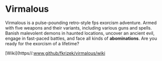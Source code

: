 # Virmalous

Virmalous is a pulse-pounding retro-style fps exorcism adventure. Armed with five weapons and their variants, including various guns and spells. Banish malevolent demons in haunted locations, uncover an ancient evil, engage in fast-paced battles, and face all kinds of **abominations**. Are you ready for the exorcism of a lifetime?
  
[Wiki](https//:www.github/fkrizek/virmalous/wiki